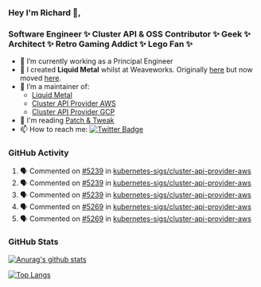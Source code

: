 ### Hey I'm Richard 👋, 

<h3 align="left">Software Engineer ✨ Cluster API & OSS Contributor ✨ Geek ✨ Architect ✨ Retro Gaming Addict ✨ Lego Fan ✨</h3>

- 🔭 I’m currently working as a Principal Engineer
- 📯 I created **Liquid Metal** whilst at Weaveworks. Originally [here](https://github.com/weaveworks-liquidmetal) but now moved [here](https://github.com/liquidmetal-dev).
- 👯 I’m a maintainer of:
  -  [Liquid Metal](https://github.com/liquidmetal-dev)
  -  [Cluster API Provider AWS](https://github.com/kubernetes-sigs/cluster-api-provider-aws)
  -  [Cluster API Provider GCP](https://github.com/kubernetes-sigs/cluster-api-provider-gcp)
- 💬 I'm reading [Patch & Tweak](https://bjooks.com/products/patch-tweak-exploring-modular-synthesis)
- 📫 How to reach me: [![Twitter Badge](https://img.shields.io/badge/-@fruit_case-00acee?style=flat&logo=Twitter&logoColor=white)](https://twitter.com/intent/follow?screen_name=fruit_case "Follow on Twitter")

### GitHub Activity 

<!--START_SECTION:activity-->
1. 🗣 Commented on [#5239](https://github.com/kubernetes-sigs/cluster-api-provider-aws/pull/5239#issuecomment-2579370007) in [kubernetes-sigs/cluster-api-provider-aws](https://github.com/kubernetes-sigs/cluster-api-provider-aws)
2. 🗣 Commented on [#5239](https://github.com/kubernetes-sigs/cluster-api-provider-aws/pull/5239#issuecomment-2579369704) in [kubernetes-sigs/cluster-api-provider-aws](https://github.com/kubernetes-sigs/cluster-api-provider-aws)
3. 🗣 Commented on [#5239](https://github.com/kubernetes-sigs/cluster-api-provider-aws/pull/5239#issuecomment-2579368689) in [kubernetes-sigs/cluster-api-provider-aws](https://github.com/kubernetes-sigs/cluster-api-provider-aws)
4. 🗣 Commented on [#5269](https://github.com/kubernetes-sigs/cluster-api-provider-aws/pull/5269#issuecomment-2577503895) in [kubernetes-sigs/cluster-api-provider-aws](https://github.com/kubernetes-sigs/cluster-api-provider-aws)
5. 🗣 Commented on [#5269](https://github.com/kubernetes-sigs/cluster-api-provider-aws/pull/5269#issuecomment-2577503403) in [kubernetes-sigs/cluster-api-provider-aws](https://github.com/kubernetes-sigs/cluster-api-provider-aws)
<!--END_SECTION:activity-->

### GitHub Stats

[![Anurag's github stats](https://github-readme-stats.vercel.app/api?username=richardcase&count_private=true&show_icons=true)](https://github.com/anuraghazra/github-readme-stats)

[![Top Langs](https://github-readme-stats.vercel.app/api/top-langs/?username=richardcase&hide=html&layout=compact)](https://github.com/anuraghazra/github-readme-stats)

